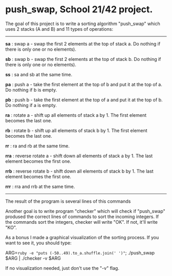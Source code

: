 # push_swap, School 21/42 project.

The goal of this project is to write a sorting algorithm "push_swap" which uses 2 stacks (A and B) and 11 types of operations:

***

**sa** : swap a - swap the first 2 elements at the top of stack a. Do nothing if there is only one or no elements).

**sb** : swap b - swap the first 2 elements at the top of stack b. Do nothing if there is only one or no elements).

**ss** : sa and sb at the same time.

**pa** : push a - take the first element at the top of b and put it at the top of a. Do nothing if b is empty.

**pb** : push b - take the first element at the top of a and put it at the top of b. Do nothing if a is empty.

**ra** : rotate a - shift up all elements of stack a by 1. The first element becomes the last one.

**rb** : rotate b - shift up all elements of stack b by 1. The first element becomes the last one.

**rr** : ra and rb at the same time.

**rra** : reverse rotate a - shift down all elements of stack a by 1. The last element becomes the first one.

**rrb** : reverse rotate b - shift down all elements of stack b by 1. The last element becomes the first one.

**rrr** : rra and rrb at the same time.

***

The result of the program is several lines of this commands

Another goal is to write program "checker" which will check if 
"push_swap" prodused the correct lines of commands to sort the incoming integers.
If the commands sort the integers, checker will write "OK". If not, it'll write "KO".

As a bonus I made a graphical visualization of the sorting process. If you want to see it, you should type:

ARG=`ruby -e "puts (-50..49).to_a.shuffle.join(' ')"`; ./push_swap $ARG | ./checker -v $ARG

If no visualization needed, just don't use the "-v" flag.
